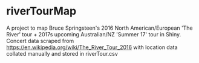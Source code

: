# riverTourMap

A project to map Bruce Springsteen's 2016 North American/European 'The River' tour + 2017s upcoming Australian/NZ 'Summer 17' tour in Shiny. Concert data scraped from https://en.wikipedia.org/wiki/The_River_Tour_2016 with location data collated manually and stored in riverTour.csv
